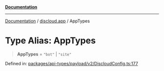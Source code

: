 [**Documentation**](../../README.md)

***

[Documentation](../../packages.md) / [discloud.app](../README.md) / AppTypes

# Type Alias: AppTypes

> **AppTypes** = `"bot"` \| `"site"`

Defined in: [packages/api-types/payload/v2/DiscloudConfig.ts:177](https://github.com/discloud/discloud.app/blob/ff86a7704bdfa4b9011141068419f0a48ab50b8b/packages/api-types/payload/v2/DiscloudConfig.ts#L177)
